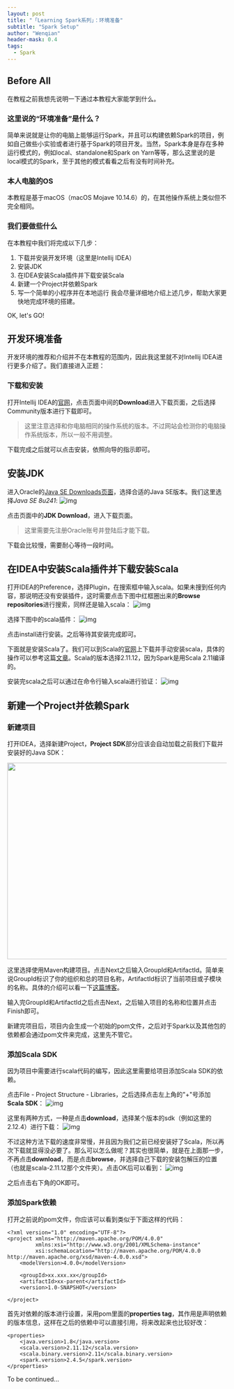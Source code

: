 ```yaml
---
layout: post
title: "「Learning Spark系列」：环境准备"
subtitle: "Spark Setup"
author: "Wenqian"
header-mask: 0.4
tags:
  - Spark
---
```


## Before All
在教程之前我想先说明一下通过本教程大家能学到什么。

### 这里说的“环境准备”是什么？
简单来说就是让你的电脑上能够运行Spark，并且可以构建依赖Spark的项目，例如自己做些小实验或者进行基于Spark的项目开发。当然，Spark本身是存在多种运行模式的，例如local、standalone和Spark on Yarn等等，那么这里说的是local模式的Spark，至于其他的模式看看之后有没有时间补充。

### 本人电脑的OS
本教程是基于macOS（macOS Mojave 10.14.6）的，在其他操作系统上类似但不完全相同。

### 我们要做些什么
在本教程中我们将完成以下几步：
1. 下载并安装开发环境（这里是Intellij IDEA）
2. 安装JDK
3. 在IDEA安装Scala插件并下载安装Scala
4. 新建一个Project并依赖Spark
5. 写一个简单的小程序并在本地运行
我会尽量详细地介绍上述几步，帮助大家更快地完成环境的搭建。

OK, let's GO!

## 开发环境准备
开发环境的推荐和介绍并不在本教程的范围内，因此我这里就不对Intellij IDEA进行更多介绍了。我们直接进入正题：
### 下载和安装
打开Intellij IDEA的[官网](https://www.jetbrains.com/idea/)，点击页面中间的**Download**进入下载页面，之后选择Community版本进行下载即可。

> 这里注意选择和你电脑相同的操作系统的版本。不过网站会检测你的电脑操作系统版本，所以一般不用调整。

下载完成之后就可以点击安装，依照向导的指示即可。

## 安装JDK
进入Oracle的[Java SE Downloads页面](https://www.oracle.com/java/technologies/javase-downloads.html)，选择合适的Java SE版本。我们这里选择*Java SE 8u241*:
![img](../../img/in-post/spark/java-se-8u241.png)

点击页面中的**JDK Download**，进入下载页面。

>这里需要先注册Oracle账号并登陆后才能下载。

下载会比较慢，需要耐心等待一段时间。

## 在IDEA中安装Scala插件并下载安装Scala
打开IDEA的Preference，选择Plugin，在搜索框中输入scala。如果未搜到任何内容，那说明还没有安装插件，这时需要点击下图中红框圈出来的**Browse repositories**进行搜索，同样还是输入scala：
![img](../../img/in-post/spark/plugins.png)

选择下图中的scala插件：
![img](../../img/in-post/spark/scala-plugin.png)

点击install进行安装。之后等待其安装完成即可。

下面就是安装Scala了。我们可以到Scala的[官网](https://www.scala-lang.org/download/)上下载并手动安装scala，具体的操作可以参考这篇[文章](https://www.jianshu.com/p/d7c94372020c)。Scala的版本选择2.11.12，因为Spark是用Scala 2.11编译的。

安装完scala之后可以通过在命令行输入scala进行验证：
![img](../../img/in-post/spark/scala-validate.png)

## 新建一个Project并依赖Spark
### 新建项目
打开IDEA，选择新建Project，**Project SDK**部分应该会自动加载之前我们下载并安装好的Java SDK：
<div align=center><img src="../../img/in-post/spark/maven-proj.png" width=650 height=450></div>

这里选择使用Maven构建项目。点击Next之后输入GroupId和ArtifactId。简单来说GroupId标识了你的组织和总的项目名称，ArtifactId标识了当前项目或子模块的名称。具体的介绍可以看一下[这篇博客](https://blog.csdn.net/qq_19934363/article/details/97612169)。

输入完GroupId和ArtifactId之后点击Next，之后输入项目的名称和位置并点击Finish即可。

新建完项目后，项目内会生成一个初始的pom文件，之后对于Spark以及其他包的依赖都会通过pom文件来完成，这里先不管它。

### 添加Scala SDK
因为项目中需要进行scala代码的编写，因此这里需要给项目添加Scala SDK的依赖。

点击File - Project Structure - Libraries，之后选择点击左上角的"+"号添加**Scala SDK**：
![img](../../img/in-post/spark/add-scala-sdk.png)

这里有两种方式，一种是点击**download**，选择某个版本的sdk（例如这里的2.12.4）进行下载：
![img](../../img/in-post/spark/scala-sdk-download.png)

不过这种方法下载的速度非常慢，并且因为我们之前已经安装好了Scala，所以再次下载就显得没必要了。那么可以怎么做呢？其实也很简单，就是在上面那一步，不再点击**download**，而是点击**browse**，并选择自己下载的安装包解压的位置（也就是scala-2.11.12那个文件夹）。点击OK后可以看到：
![img](../../img/in-post/spark/scala-sdk-browse.png)

之后点击右下角的OK即可。

### 添加Spark依赖
打开之前说的pom文件，你应该可以看到类似于下面这样的代码：
```pom
<?xml version="1.0" encoding="UTF-8"?>
<project xmlns="http://maven.apache.org/POM/4.0.0"
         xmlns:xsi="http://www.w3.org/2001/XMLSchema-instance"
         xsi:schemaLocation="http://maven.apache.org/POM/4.0.0 http://maven.apache.org/xsd/maven-4.0.0.xsd">
    <modelVersion>4.0.0</modelVersion>

    <groupId>xx.xxx.xx</groupId>
    <artifactId>xx-parent</artifactId>
    <version>1.0-SNAPSHOT</version>

</project>
```

首先对依赖的版本进行设置，采用pom里面的**properties tag**，其作用是声明依赖的版本信息，这样在之后的依赖中可以直接引用，将来改起来也比较好改：
```
<properties>
    <java.version>1.8</java.version>
    <scala.version>2.11.12</scala.version>
    <scala.binary.version>2.11</scala.binary.version>
    <spark.version>2.4.5</spark.version>
</properties>
```



To be continued...
